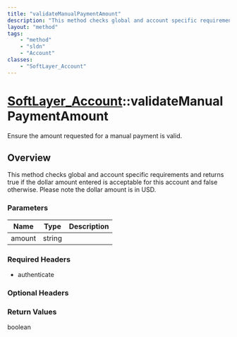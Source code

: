 ```yaml
---
title: "validateManualPaymentAmount"
description: "This method checks global and account specific requirements and returns true if the dollar amount entered is acceptable... "
layout: "method"
tags:
    - "method"
    - "sldn"
    - "Account"
classes:
    - "SoftLayer_Account"
---
```

# [SoftLayer_Account](/reference/services/SoftLayer_Account)::validateManualPaymentAmount

Ensure the amount requested for a manual payment is valid.


## Overview 
This method checks global and account specific requirements and returns true if the dollar amount entered is acceptable for this account and false otherwise. Please note the dollar amount is in USD. 

### Parameters 
|Name | Type | Description |
| --- | --- | --- |
|amount| string| |


### Required Headers
* authenticate

### Optional Headers

### Return Values
boolean

